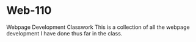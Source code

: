 # Web-110
Webpage Development Classwork
This is a collection of all the webpage development I have done thus far in the class.
